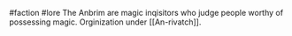 #faction #lore 
The Anbrim are magic inqisitors who judge people worthy of possessing magic. Orginization under [[An-rivatch]].